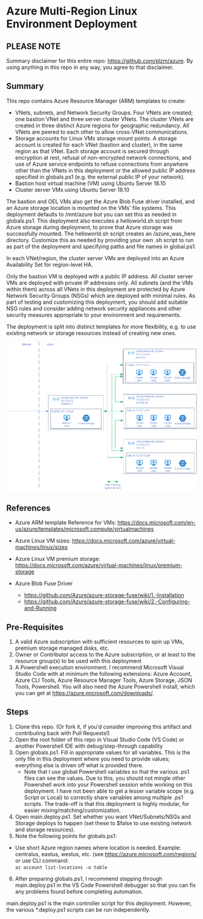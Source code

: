 # Azure Multi-Region Linux Environment Deployment

## PLEASE NOTE

Summary disclaimer for this entire repo: https://github.com/plzm/azure. By using anything in this repo in any way, you agree to that disclaimer.

## Summary

This repo contains Azure Resource Manager (ARM) templates to create:

- VNets, subnets, and Network Security Groups. Four VNets are created; one bastion VNet and three server cluster VNets. The cluster VNets are created in three distinct Azure regions for geographic redundancy. All VNets are peered to each other to allow cross-VNet communications.
- Storage accounts for Linux VMs storage mount points. A storage account is created for each VNet (bastion and cluster), in the same region as that VNet. Each storage account is secured through encryption at rest, refusal of non-encrypted network connections, and use of Azure service endpoints to refuse connections from anywhere other than the VNets in this deployment or the allowed public IP address specified in globals.ps1 (e.g. the external public IP of your network).
- Bastion host virtual machine (VM) using Ubuntu Server 18.10
- Cluster server VMs using Ubuntu Server 18.10

The bastion and OEL VMs also get the Azure Blob Fuse driver installed, and an Azure storage location is mounted on the VMs' file systems. This deployment defaults to /mnt/azure but you can set this as needed in globals.ps1. This deployment also executes a helloworld.sh script from Azure storage during deployment, to prove that Azure storage was successfully mounted. The helloworld.sh script creates an /azure_was_here directory. Customize this as needed by providing your own .sh script to run as part of the deployment and specifying paths and file names in global.ps1.

In each VNet/region, the cluster server VMs are deployed into an Azure Availability Set for region-level HA.

Only the bastion VM is deployed with a public IP address. All cluster server VMs are deployed with private IP addresses only. All subnets (and the VMs within them) across all VNets in this deployment are protected by Azure Network Security Groups (NSGs) which are deployed with minimal rules. As part of testing and customizing this deployment, you should add suitable NSG rules and consider adding network security appliances and other security measures appropriate to your environment and requirements.

The deployment is split into distinct templates for more flexibility, e.g. to use existing network or storage resources instead of creating new ones.

![Azure Multi-Region VM Deployment Schematic](images/AzureMultiRegionVMDeployment.png?raw=true)

## References

- Azure ARM template Reference for VMs: https://docs.microsoft.com/en-us/azure/templates/microsoft.compute/virtualmachines

- Azure Linux VM sizes: https://docs.microsoft.com/azure/virtual-machines/linux/sizes
- Azure Linux VM premium storage: https://docs.microsoft.com/azure/virtual-machines/linux/premium-storage

- Azure Blob Fuse Driver
    - https://github.com/Azure/azure-storage-fuse/wiki/1.-Installation
    - https://github.com/Azure/azure-storage-fuse/wiki/2.-Configuring-and-Running

## Pre-Requisites

1. A valid Azure subscription with sufficient resources to spin up VMs, premium storage managed disks, etc.
2. Owner or Contributor access to the Azure subscription, or at least to the resource group(s) to be used with this deployment
3. A Powershell execution environment. I recommend Microsoft Visual Studio Code with at minimum the following extensions: Azure Account, Azure CLI Tools, Azure Resource Manager Tools, Azure Storage, JSON Tools, Powershell. You will also need the Azure Powershell install, which you can get at https://azure.microsoft.com/downloads/.

## Steps

1. Clone this repo. (Or fork it, if you'd consider improving this artifact and contributing back with Pull Requests!)
2. Open the root folder of this repo in Visual Studio Code (VS Code) or another Powershell IDE with debug/step-through capability
3. Open globals.ps1. Fill in appropriate values for all variables. This is the only file in this deployment where you need to provide values; everything else is driven off what is provided there.
    - Note that I use global Powershell variables so that the various .ps1 files can see the values. Due to this, you should not mingle other Powershell work into your Powershell session while working on this deployment. I have not been able to get a lesser variable scope (e.g. Script or Local) to correctly share variables among multiple .ps1 scripts. The trade-off is that this deployment is highly modular, for easier mixing/matching/customization.
4. Open main.deploy.ps1. Set whether you want VNet/Subnets/NSGs and Storage deploys to happen (set these to $false to use existing network and storage resources).
5. Note the following points for globals.ps1:
  - Use short Azure region names where location is needed. Example: centralus, eastus, westus, etc. (see https://azure.microsoft.com/regions/ or use CLI command:\
```az account list-locations -o table```
6. After preparing globals.ps1, I recommend stepping through main.deploy.ps1 in the VS Code Powershell debugger so that you can fix any problems found before completing automation.

main.deploy.ps1 is the main controller script for this deployment. However, the various *.deploy.ps1 scripts can be run independently.